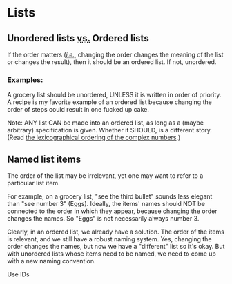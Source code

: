 # Lists #

## Unordered lists <abbr title="versus">vs.</abbr> Ordered lists ##

If the order matters (<i lang="la"><abbr title="id est">i.e.</abbr></i>, changing the order
changes the meaning of the list or changes the result), then it should be an ordered list.
If not, unordered.

### Examples: ###

A grocery list should be unordered, UNLESS it is written in order of priority. A recipe is
my favorite example of an ordered list because changing the order of steps could result in
one fucked up cake.

Note: ANY list CAN be made into an ordered list, as long as a (maybe arbitrary) specification is
given. Whether it SHOULD, is a different story. (Read
[the lexicographical ordering of the complex numbers](http://www.cut-the-knot.org/do_you_know/complex_compare.shtml).)

## Named list items ##

The order of the list may be irrelevant, yet one may want to refer to a particular list item.

For example, on a grocery list, "see the third bullet" sounds less elegant than
"see number 3" (Eggs). Ideally, the items' names should NOT be connected to the order in which
they appear, because changing the order changes the names. So "Eggs" is not necessarily always
number 3.

Clearly, in an ordered list, we already have a solution. The order of the items is relevant,
and we still have a robust naming system. Yes, changing the order changes the names, but now we
have a "different" list so it's okay. But with unordered lists whose items need to be named, we
need to come up with a new naming convention.

Use IDs

